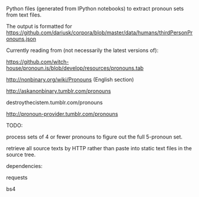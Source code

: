 Python files (generated from IPython notebooks) to extract pronoun sets from text files.

The output is formatted for https://github.com/dariusk/corpora/blob/master/data/humans/thirdPersonPronouns.json

Currently reading from (not necessarily the latest versions of):

https://github.com/witch-house/pronoun.is/blob/develop/resources/pronouns.tab

http://nonbinary.org/wiki/Pronouns (English section)

http://askanonbinary.tumblr.com/pronouns

destroythecistem.tumblr.com/pronouns

http://pronoun-provider.tumblr.com/pronouns

TODO:

process sets of 4 or fewer pronouns to figure out the full 5-pronoun set.

retrieve all source texts by HTTP rather than paste into static text files in the source tree.

dependencies:

requests

bs4
